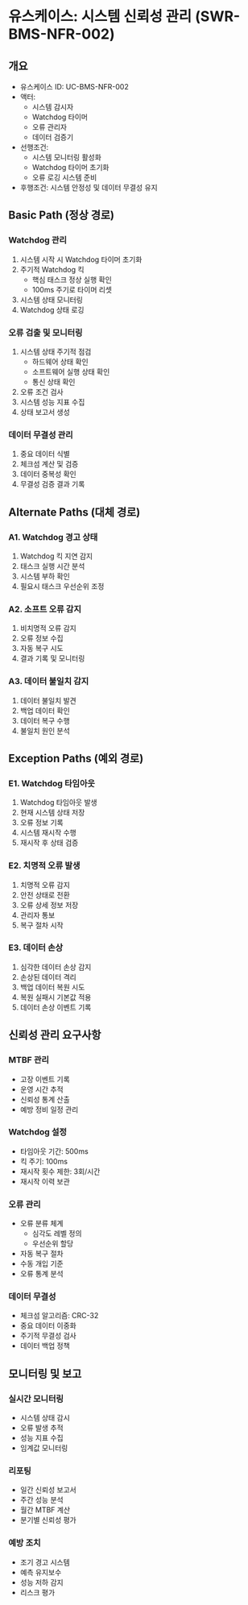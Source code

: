 # 유스케이스: 시스템 신뢰성 관리 (SWR-BMS-NFR-002)

## 개요

- 유스케이스 ID: UC-BMS-NFR-002
- 액터:
  - 시스템 감시자
  - Watchdog 타이머
  - 오류 관리자
  - 데이터 검증기
- 선행조건:
  - 시스템 모니터링 활성화
  - Watchdog 타이머 초기화
  - 오류 로깅 시스템 준비
- 후행조건: 시스템 안정성 및 데이터 무결성 유지

## Basic Path (정상 경로)

### Watchdog 관리

1. 시스템 시작 시 Watchdog 타이머 초기화
2. 주기적 Watchdog 킥
   - 핵심 태스크 정상 실행 확인
   - 100ms 주기로 타이머 리셋
3. 시스템 상태 모니터링
4. Watchdog 상태 로깅

### 오류 검출 및 모니터링

1. 시스템 상태 주기적 점검
   - 하드웨어 상태 확인
   - 소프트웨어 실행 상태 확인
   - 통신 상태 확인
2. 오류 조건 검사
3. 시스템 성능 지표 수집
4. 상태 보고서 생성

### 데이터 무결성 관리

1. 중요 데이터 식별
2. 체크섬 계산 및 검증
3. 데이터 중복성 확인
4. 무결성 검증 결과 기록

## Alternate Paths (대체 경로)

### A1. Watchdog 경고 상태

1. Watchdog 킥 지연 감지
2. 태스크 실행 시간 분석
3. 시스템 부하 확인
4. 필요시 태스크 우선순위 조정

### A2. 소프트 오류 감지

1. 비치명적 오류 감지
2. 오류 정보 수집
3. 자동 복구 시도
4. 결과 기록 및 모니터링

### A3. 데이터 불일치 감지

1. 데이터 불일치 발견
2. 백업 데이터 확인
3. 데이터 복구 수행
4. 불일치 원인 분석

## Exception Paths (예외 경로)

### E1. Watchdog 타임아웃

1. Watchdog 타임아웃 발생
2. 현재 시스템 상태 저장
3. 오류 정보 기록
4. 시스템 재시작 수행
5. 재시작 후 상태 검증

### E2. 치명적 오류 발생

1. 치명적 오류 감지
2. 안전 상태로 전환
3. 오류 상세 정보 저장
4. 관리자 통보
5. 복구 절차 시작

### E3. 데이터 손상

1. 심각한 데이터 손상 감지
2. 손상된 데이터 격리
3. 백업 데이터 복원 시도
4. 복원 실패시 기본값 적용
5. 데이터 손상 이벤트 기록

## 신뢰성 관리 요구사항

### MTBF 관리

- 고장 이벤트 기록
- 운영 시간 추적
- 신뢰성 통계 산출
- 예방 정비 일정 관리

### Watchdog 설정

- 타임아웃 기간: 500ms
- 킥 주기: 100ms
- 재시작 횟수 제한: 3회/시간
- 재시작 이력 보관

### 오류 관리

- 오류 분류 체계
  - 심각도 레벨 정의
  - 우선순위 할당
- 자동 복구 절차
- 수동 개입 기준
- 오류 통계 분석

### 데이터 무결성

- 체크섬 알고리즘: CRC-32
- 중요 데이터 이중화
- 주기적 무결성 검사
- 데이터 백업 정책

## 모니터링 및 보고

### 실시간 모니터링

- 시스템 상태 감시
- 오류 발생 추적
- 성능 지표 수집
- 임계값 모니터링

### 리포팅

- 일간 신뢰성 보고서
- 주간 성능 분석
- 월간 MTBF 계산
- 분기별 신뢰성 평가

### 예방 조치

- 조기 경고 시스템
- 예측 유지보수
- 성능 저하 감지
- 리스크 평가
